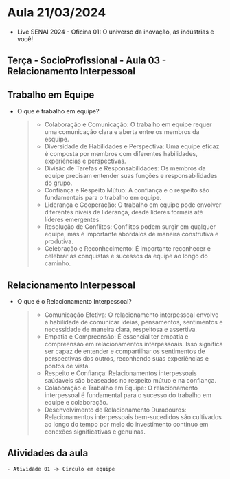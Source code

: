 # Aula 21/03/2024

- Live SENAI 2024 - Oficina 01: O universo da inovação, as indústrias e você!

## Terça - SocioProfissional - Aula 03 - Relacionamento Interpessoal

## Trabalho em Equipe
- O que é trabalho em equipe?
    > - Colaboração e Comunicação: O trabalho em equipe requer uma comunicação clara e aberta entre os membros da esquipe.
    > - Diversidade de Habilidades e Perspectiva: Uma equipe eficaz é composta por membros com diferentes habilidades, experiências e perspectivas.
    > - Divisão de Tarefas e Responsabilidades: Os membros da equipe  precisam entender suas funções e responsabilidades do grupo.
    > - Confiança e Respeito Mútuo: A confiança e o respeito são fundamentais para o trabalho em equipe.
    > - Liderança e Cooperação: O trabalho em equipe pode envolver diferentes níveis de liderança, desde líderes formais até líderes emergentes.
    > - Resolução de Conflitos: Conflitos podem surgir em qualquer equipe, mas é importante abordálos de maneira construtiva e produtiva.
    > - Celebração e Reconhecimento: É importante reconhecer e celebrar as conquistas e sucessos da equipe ao longo do caminho.

## Relacionamento Interpessoal
- O que é o Relacionamento Interpessoal?
    > - Comunicação Efetiva: O relacionamento interpessoal envolve a habilidade de comunicar ideias, pensamentos, sentimentos e necessidade de maneira clara, respeitosa e assertiva.
    > - Empatia e Compreensão: É essencial ter empatia e compreensão em relacionamentos interpessoais. Isso significa ser capaz de entender e compartilhar os sentimentos de perspectivas dos outros, reconhendo suas experiências e pontos de vista.
    > - Respeito e Confiança: Relacionamentos interpessoais saúdaveis são beaseados no respeito mútuo e na confiança.
    > - Colaboração e Trabalho em Equipe: O relacionamento interpessoal é fundamental para o sucesso do trabalho em equipe e colaboração.
    > - Desenvolvimento de Relacionamento Duradouros: Relacionamentos interpessoais bem-sucedidos são cultivados ao longo do tempo por meio do investimento contínuo em conexões significativas e genuinas.

## Atividades da aula

    - Atividade 01 -> Círculo em equipe